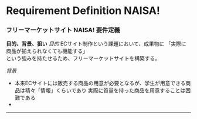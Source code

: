 # Requirement Definition NAISA!

### フリーマーケットサイト NAISA! 要件定義

**目的、背景、狙い**
*目的*
ECサイト制作という課題において、成果物に
「実際に商品が揃えられなくても機能する」  
という強みを持たせるため、フリーマーケットサイトを構築する。

*背景*
* 本来ECサイトには販売する商品の用意が必要となるが、学生が用意できる商品は精々「情報」くらいであり
実際に質量を持った商品を用意することは困難である
*
****
